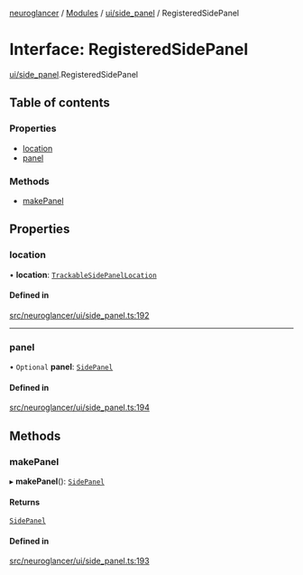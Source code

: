 [neuroglancer](../README.md) / [Modules](../modules.md) / [ui/side\_panel](../modules/ui_side_panel.md) / RegisteredSidePanel

# Interface: RegisteredSidePanel

[ui/side_panel](../modules/ui_side_panel.md).RegisteredSidePanel

## Table of contents

### Properties

- [location](ui_side_panel.RegisteredSidePanel.md#location)
- [panel](ui_side_panel.RegisteredSidePanel.md#panel)

### Methods

- [makePanel](ui_side_panel.RegisteredSidePanel.md#makepanel)

## Properties

### location

• **location**: [`TrackableSidePanelLocation`](../classes/ui_side_panel_location.TrackableSidePanelLocation.md)

#### Defined in

[src/neuroglancer/ui/side_panel.ts:192](https://github.com/ActiveBrainAtlas2/neuroglancer/blob/1beb5d34/src/neuroglancer/ui/side_panel.ts#L192)

___

### panel

• `Optional` **panel**: [`SidePanel`](../classes/ui_side_panel.SidePanel.md)

#### Defined in

[src/neuroglancer/ui/side_panel.ts:194](https://github.com/ActiveBrainAtlas2/neuroglancer/blob/1beb5d34/src/neuroglancer/ui/side_panel.ts#L194)

## Methods

### makePanel

▸ **makePanel**(): [`SidePanel`](../classes/ui_side_panel.SidePanel.md)

#### Returns

[`SidePanel`](../classes/ui_side_panel.SidePanel.md)

#### Defined in

[src/neuroglancer/ui/side_panel.ts:193](https://github.com/ActiveBrainAtlas2/neuroglancer/blob/1beb5d34/src/neuroglancer/ui/side_panel.ts#L193)
